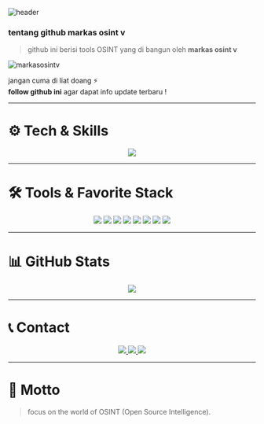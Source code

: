 ![header](https://capsule-render.vercel.app/api?type=waving&color=000000&height=200&section=header&text=MARKAS%20OSINT%20V&fontColor=ffffff&fontSize=40&animation=fadeIn)



### tentang github markas osint v  

> github ini berisi tools OSINT yang di bangun oleh **markas osint v**  

<p align="left"> 
  <img src="https://komarev.com/ghpvc/?username=markasosintv&label=Profile%20views&color=0e75b6&style=flat" alt="markasosintv" /> 
</p>

jangan cuma di liat doang ⚡  
**follow github ini** agar dapat info update terbaru !

---

# ⚙️ Tech & Skills
<p align="center">
  <a href="https://skillicons.dev">
    <img src="https://skillicons.dev/icons?i=bash,github,kali,linux,redhat,py" />
  </a>
</p>

---

# 🛠 Tools & Favorite Stack
<p align="center">
  <img src="https://img.shields.io/badge/Brave-FF1B2D?style=for-the-badge&logo=Brave&logoColor=white" />
  <img src="https://img.shields.io/badge/Tor_Browser-7D4698?style=for-the-badge&logo=Tor-Browser&logoColor=white" />
  <img src="https://img.shields.io/badge/tmux-1BB91F?style=for-the-badge&logo=tmux&logoColor=white" />
  <img src="https://img.shields.io/badge/GIT-E44C30?style=for-the-badge&logo=git&logoColor=white" />
  <img src="https://img.shields.io/badge/GitHub-100000?style=for-the-badge&logo=github&logoColor=white" />
  <img src="https://img.shields.io/badge/Wireshark-1679A7?style=for-the-badge&logo=Wireshark&logoColor=white" />
  <img src="https://img.shields.io/badge/burpsuite-FF6633?style=for-the-badge&logo=burpsuite&logoColor=white" />
  <img src="https://img.shields.io/badge/metasploit-2596CD?style=for-the-badge&logo=metasploit&logoColor=white" />
</p>

---

# 📊 GitHub Stats
<p align="center">
  <img src="https://github-readme-stats.vercel.app/api?username=markasosintv&show_icons=true&bg_color=000000&title_color=ffffff&text_color=ffffff&icon_color=ffffff&border_color=ffffff" />
</p>

---

# 📞 Contact
<p align="center">
  <a href="https://t.me/viasec0129">
    <img src="https://img.shields.io/badge/Owner-@viasec0129-black?style=for-the-badge&logo=telegram&logoColor=white" />
  </a>
  <a href="https://t.me/markasosintv">
    <img src="https://img.shields.io/badge/Grup-markasosintv-black?style=for-the-badge&logo=telegram&logoColor=white" />
  </a>
  <a href="https://linktr.ee/linklengkapkami">
    <img src="https://img.shields.io/badge/Linktree-Full_Link-black?style=for-the-badge&logo=linktree&logoColor=white" />
  </a>
</p>

---

# 🏴 Motto
> focus on the world of OSINT (Open Source Intelligence).
